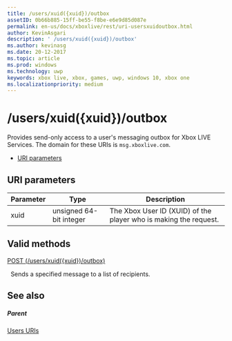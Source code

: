 ```yaml
---
title: /users/xuid({xuid})/outbox
assetID: 0b66b885-15ff-be55-f8be-e6e9d85d087e
permalink: en-us/docs/xboxlive/rest/uri-usersxuidoutbox.html
author: KevinAsgari
description: ' /users/xuid({xuid})/outbox'
ms.author: kevinasg
ms.date: 20-12-2017
ms.topic: article
ms.prod: windows
ms.technology: uwp
keywords: xbox live, xbox, games, uwp, windows 10, xbox one
ms.localizationpriority: medium
---
```



# /users/xuid({xuid})/outbox
Provides send-only access to a user's messaging outbox for Xbox LIVE Services. 
The domain for these URIs is `msg.xboxlive.com`.
 
  * [URI parameters](#ID4EV)
 
<a id="ID4EV"></a>

 
## URI parameters 
 
| Parameter| Type| Description| 
| --- | --- | --- | 
| xuid | unsigned 64-bit integer | The Xbox User ID (XUID) of the player who is making the request. | 
  
<a id="ID4EXB"></a>

 
## Valid methods 

[POST (/users/xuid({xuid})/outbox)](uri-usersxuidoutboxpost.md)

&nbsp;&nbsp;Sends a specified message to a list of recipients. 
 
<a id="ID4EFC"></a>

 
## See also
 
<a id="ID4EHC"></a>

 
##### Parent  

[Users URIs](atoc-reference-users.md)

   